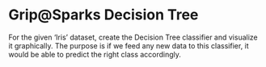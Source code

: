 # Grip@Sparks Decision Tree 
For the given ‘Iris’ dataset, create the Decision Tree classifier and
visualize it graphically. The purpose is if we feed any new data to this
classifier, it would be able to predict the right class accordingly.
